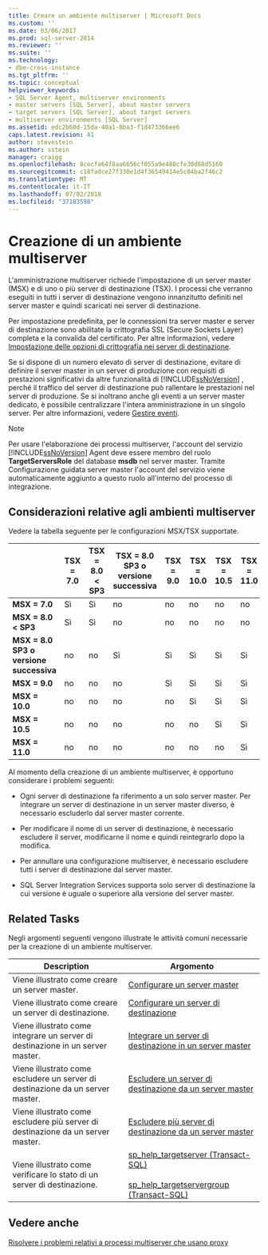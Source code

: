 ```yaml
---
title: Creare un ambiente multiserver | Microsoft Docs
ms.custom: ''
ms.date: 03/06/2017
ms.prod: sql-server-2014
ms.reviewer: ''
ms.suite: ''
ms.technology:
- dbe-cross-instance
ms.tgt_pltfrm: ''
ms.topic: conceptual
helpviewer_keywords:
- SQL Server Agent, multiserver environments
- master servers [SQL Server], about master servers
- target servers [SQL Server], about target servers
- multiserver environments [SQL Server]
ms.assetid: edc2b60d-15da-40a1-8ba3-f1d473366ee6
caps.latest.revision: 41
author: stevestein
ms.author: sstein
manager: craigg
ms.openlocfilehash: 8cecfa64f8aa6656cf055a9e488cfe30d68d5160
ms.sourcegitcommit: c18fadce27f330e1d4f36549414e5c84ba2f46c2
ms.translationtype: MT
ms.contentlocale: it-IT
ms.lasthandoff: 07/02/2018
ms.locfileid: "37183598"
---
```

# <a name="create-a-multiserver-environment"></a>Creazione di un ambiente multiserver
  L'amministrazione multiserver richiede l'impostazione di un server master (MSX) e di uno o più server di destinazione (TSX). I processi che verranno eseguiti in tutti i server di destinazione vengono innanzitutto definiti nel server master e quindi scaricati nei server di destinazione.  
  
 Per impostazione predefinita, per le connessioni tra server master e server di destinazione sono abilitate la crittografia SSL (Secure Sockets Layer) completa e la convalida del certificato. Per altre informazioni, vedere [Impostazione delle opzioni di crittografia nei server di destinazione](set-encryption-options-on-target-servers.md).  
  
 Se si dispone di un numero elevato di server di destinazione, evitare di definire il server master in un server di produzione con requisiti di prestazioni significativi da altre funzionalità di [!INCLUDE[ssNoVersion](../../includes/ssnoversion-md.md)] , perché il traffico del server di destinazione può rallentare le prestazioni nel server di produzione. Se si inoltrano anche gli eventi a un server master dedicato, è possibile centralizzare l'intera amministrazione in un singolo server. Per altre informazioni, vedere [Gestire eventi](manage-events.md).  
  
> [!NOTE]  
>  Per usare l'elaborazione dei processi multiserver, l'account del servizio [!INCLUDE[ssNoVersion](../../includes/ssnoversion-md.md)] Agent deve essere membro del ruolo **TargetServersRole** del database **msdb** nel server master. Tramite Configurazione guidata server master l'account del servizio viene automaticamente aggiunto a questo ruolo all'interno del processo di integrazione.  
  
## <a name="considerations-for-multiserver-environments"></a>Considerazioni relative agli ambienti multiserver  
 Vedere la tabella seguente per le configurazioni MSX/TSX supportate.  
  
||**TSX = 7.0**|**TSX = 8.0 &LT; SP3**|**TSX = 8.0 SP3 o versione successiva**|**TSX = 9.0**|**TSX = 10.0**|**TSX = 10.5**|**TSX = 11.0**|  
|-|--------------------|---------------------------|----------------------------------|--------------------|--------------------|---------------------|---------------------|  
|**MSX = 7.0**|Sì|Sì|no|no|no|no|no|  
|**MSX = 8.0 &LT; SP3**|Sì|Sì|no|no|no|no|no|  
|**MSX = 8.0 SP3 o versione successiva**|no|no|Sì|Sì|Sì|Sì|Sì|  
|**MSX = 9.0**|no|no|no|Sì|Sì|Sì|Sì|  
|**MSX = 10.0**|no|no|no|no|Sì|Sì|Sì|  
|**MSX = 10.5**|no|no|no|no|no|Sì|Sì|  
|**MSX = 11.0**|no|no|no|no|no|no|Sì|  
  
 Al momento della creazione di un ambiente multiserver, è opportuno considerare i problemi seguenti:  
  
-   Ogni server di destinazione fa riferimento a un solo server master. Per integrare un server di destinazione in un server master diverso, è necessario escluderlo dal server master corrente.  
  
-   Per modificare il nome di un server di destinazione, è necessario escludere il server, modificarne il nome e quindi reintegrarlo dopo la modifica.  
  
-   Per annullare una configurazione multiserver, è necessario escludere tutti i server di destinazione dal server master.  
  
-   SQL Server Integration Services supporta solo server di destinazione la cui versione è uguale o superiore alla versione del server master.  
  
## <a name="related-tasks"></a>Related Tasks  
 Negli argomenti seguenti vengono illustrate le attività comuni necessarie per la creazione di un ambiente multiserver.  
  
|Description|Argomento|  
|-----------------|-----------|  
|Viene illustrato come creare un server master.|[Configurare un server master](make-a-master-server.md)|  
|Viene illustrato come creare un server di destinazione.|[Configurare un server di destinazione](make-a-target-server.md)|  
|Viene illustrato come integrare un server di destinazione in un server master.|[Integrare un server di destinazione in un server master](enlist-a-target-server-to-a-master-server.md)|  
|Viene illustrato come escludere un server di destinazione da un server master.|[Escludere un server di destinazione da un server master](defect-a-target-server-from-a-master-server.md)|  
|Viene illustrato come escludere più server di destinazione da un server master.|[Escludere più server di destinazione da un server master](defect-multiple-target-servers-from-a-master-server.md)|  
|Viene illustrato come verificare lo stato di un server di destinazione.|[sp_help_targetserver &#40;Transact-SQL&#41;](/sql/relational-databases/system-stored-procedures/sp-help-targetserver-transact-sql)<br /><br /> [sp_help_targetservergroup &#40;Transact-SQL&#41;](/sql/relational-databases/system-stored-procedures/sp-help-targetservergroup-transact-sql)|  
  
## <a name="see-also"></a>Vedere anche  
 [Risolvere i problemi relativi a processi multiserver che usano proxy](troubleshoot-multiserver-jobs-that-use-proxies.md)  
  
  
